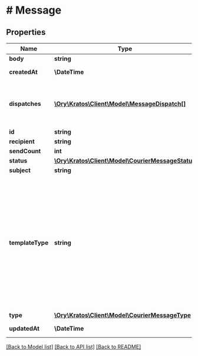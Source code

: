 # # Message

## Properties

Name | Type | Description | Notes
------------ | ------------- | ------------- | -------------
**body** | **string** |  |
**createdAt** | **\DateTime** | CreatedAt is a helper struct field for gobuffalo.pop. |
**dispatches** | [**\Ory\Kratos\Client\Model\MessageDispatch[]**](MessageDispatch.md) | Dispatches store information about the attempts of delivering a message May contain an error if any happened, or just the &#x60;success&#x60; state. | [optional]
**id** | **string** |  |
**recipient** | **string** |  |
**sendCount** | **int** |  |
**status** | [**\Ory\Kratos\Client\Model\CourierMessageStatus**](CourierMessageStatus.md) |  |
**subject** | **string** |  |
**templateType** | **string** | recovery_invalid TypeRecoveryInvalid recovery_valid TypeRecoveryValid recovery_code_invalid TypeRecoveryCodeInvalid recovery_code_valid TypeRecoveryCodeValid verification_invalid TypeVerificationInvalid verification_valid TypeVerificationValid verification_code_invalid TypeVerificationCodeInvalid verification_code_valid TypeVerificationCodeValid otp TypeOTP stub TypeTestStub |
**type** | [**\Ory\Kratos\Client\Model\CourierMessageType**](CourierMessageType.md) |  |
**updatedAt** | **\DateTime** | UpdatedAt is a helper struct field for gobuffalo.pop. |

[[Back to Model list]](../../README.md#models) [[Back to API list]](../../README.md#endpoints) [[Back to README]](../../README.md)
